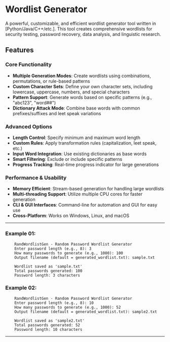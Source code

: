 # Wordlist Generator

A powerful, customizable, and efficient wordlist generator tool written in [Python/Java/C++/etc.]. This tool creates comprehensive wordlists for security testing, password recovery, data analysis, and linguistic research.

## Features

### Core Functionality

- **Multiple Generation Modes**: Create wordlists using combinations, permutations, or rule-based patterns
- **Custom Character Sets**: Define your own character sets, including lowercase, uppercase, numbers, and special characters
- **Pattern Support**: Generate words based on specific patterns (e.g., "abc123", "word##")
- **Dictionary Attack Mode**: Combine base words with common prefixes/suffixes and leet speak variations

### Advanced Options

- **Length Control**: Specify minimum and maximum word length
- **Custom Rules**: Apply transformation rules (capitalization, leet speak, etc.)
- **Input Word Integration**: Use existing dictionaries as base words
- **Smart Filtering**: Exclude or include specific patterns
- **Progress Tracking**: Real-time progress indicator for large generations

### Performance & Usability

- **Memory Efficient**: Stream-based generation for handling large wordlists
- **Multi-threading Support**: Utilize multiple CPU cores for faster generation
- **CLI & GUI Interfaces**: Command-line for automation and GUI for easy use
- **Cross-Platform**: Works on Windows, Linux, and macOS

---

### Example 01:

```
    RandWordlistGen - Random Password Wordlist Generator
    Enter password length (e.g., 8): 3
    How many passwords to generate (e.g., 1000): 100
    Output filename (default = generated_wordlist.txt): sample.txt
    
    Wordlist saved as 'sample.txt'
    Total passwords generated: 100
    Password length: 3 characters
```

### Example 02:
```
    RandWordlistGen - Random Password Wordlist Generator 
    Enter password length (e.g., 8): 10
    How many passwords to generate (e.g., 1000): 52
    Output filename (default = generated_wordlist.txt): sample2.txt
    
    Wordlist saved as 'sample2.txt'
    Total passwords generated: 52
    Password length: 10 characters
```
---
